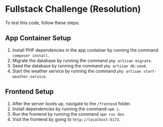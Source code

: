 # Fullstack Challenge (Resolution)

To test this code, follow these steps:

## App Container Setup
1. Install PHP dependencies in the app container by running the command `composer install`.
2. Migrate the database by running the command `php artisan migrate`.
3. Seed the database by running the command `php artisan db:seed`.
4. Start the weather service by running the command `php artisan start-weather-service`.

## Frontend Setup
1. After the server boots up, navigate to the `/frontend` folder.
2. Install dependencies by running the command `npm i`.
3. Run the frontend by running the command `npm run dev`.
4. Visit the frontend by going to `http://localhost:5173`.